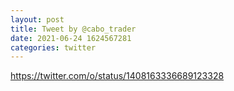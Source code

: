 ```yaml
--- 
layout: post 
title: Tweet by @cabo_trader 
date: 2021-06-24 1624567281 
categories: twitter 
--- 
```

https://twitter.com/o/status/1408163336689123328